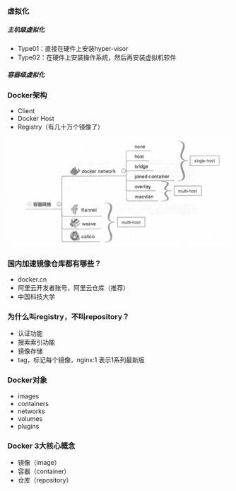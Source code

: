 ### 虚拟化

##### 主机级虚拟化
* Type01：直接在硬件上安装hyper-visor
* Type02：在硬件上安装操作系统，然后再安装虚拟机软件

##### 容器级虚拟化

### Docker架构
* Client
* Docker Host
* Registry（有几十万个镜像了）

![demo.jpg](picture/demo.jpg)

### 国内加速镜像仓库都有哪些？
* docker.cn
* 阿里云开发者账号，阿里云仓库（推荐）
* 中国科技大学

### 为什么叫registry，不叫repository？
* 认证功能
* 搜索索引功能
* 镜像存储
* tag，标记每个镜像，nginx:1 表示1系列最新版

### Docker对象
* images
* containers
* networks
* volumes
* plugins

### Docker 3大核心概念
* 镜像（image）
* 容器（container）
* 仓库（repository）
